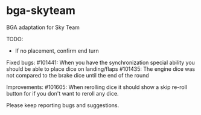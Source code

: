 # bga-skyteam
BGA adaptation for Sky Team

TODO:
- If no placement, confirm end turn

Fixed bugs:
#101441: When you have the synchronization special ability you should be able to place dice on landing/flaps
#101435: The engine dice was not compared to the brake dice until the end of the round

Improvements:
#101605: When rerolling dice it should show a skip re-roll button for if you don't want to reroll any dice.


Please keep reporting bugs and suggestions.




